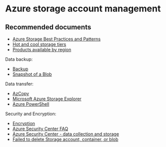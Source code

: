 <properties
	pageTitle="Azure storage account management"
	description="Azure storage account management"
	service="microsoft.storage"
	resource="storageaccounts"
	authors="passaree"
	displayOrder=""
	selfHelpType="generic"
	supportTopicIds="32551668"
	resourceTags=""
	productPesIds="15629"
	cloudEnvironments="public"
/>

# Azure storage account management

## **Recommended documents**
- [Azure Storage Best Practices and Patterns](https://azure.microsoft.com/resources/videos/microsoft-storage-what-new-best-practices-and-patterns/)<br>
- [Hot and cool storage tiers](https://docs.microsoft.com/azure/storage/storage-blob-storage-tiers)<br>
- [Products available by region](https://azure.microsoft.com/regions/services/)<br>

Data backup:
- [Backup](https://azure.microsoft.com/services/backup/)<br>
- [Snapshot of a Blob](https://msdn.microsoft.com/library/azure/hh488361.aspx)<br>

Data transfer:
- [AzCopy](https://docs.microsoft.com/azure/storage/storage-use-azcopy)<br>
- [Microsoft Azure Storage Explorer](http://storageexplorer.com)<br>
- [Azure PowerShell](https://docs.microsoft.com/azure/storage/storage-powershell-guide-full#how-to-manage-azure-blobs)<br>

Security and Encryption:
- [Encryption](https://docs.microsoft.com/azure/storage/storage-service-encryption)<br>
- [Azure Security Center FAQ](https://azure.microsoft.com/documentation/articles/security-center-faq/)<br>
- [Azure Security Center - data collection and storage](https://docs.microsoft.com/azure/security-center/security-center-planning-and-operations-guide#data-collection-and-storage)<br>
- [Failed to delete Storage account, container, or blob](https://azure.microsoft.com/documentation/articles/storage-resource-manager-cannot-delete-storage-account-container-vhd/)
